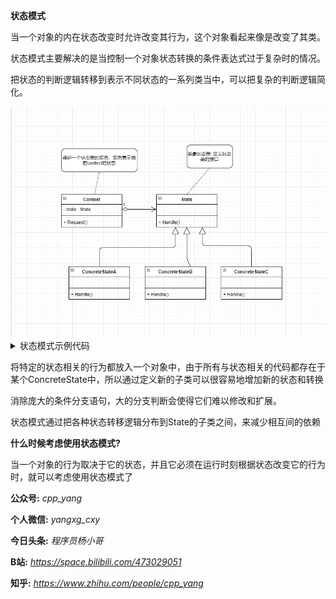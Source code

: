 
**状态模式**

当一个对象的内在状态改变时允许改变其行为，这个对象看起来像是改变了其类。

状态模式主要解决的是当控制一个对象状态转换的条件表达式过于复杂时的情况。

把状态的判断逻辑转移到表示不同状态的一系列类当中，可以把复杂的判断逻辑简化。

<img src="uml.png">

<details>

<summary>状态模式示例代码</summary>

```C++
#include<iostream>
using namespace std;

class Context;

class State {
public:
    virtual void Handle(Context* ctx) = 0;
    virtual ~State() {}
};

class ConcreteStateA : public State {
public:
    virtual void Handle(Context* ctx) override;
};

class ConcreteStateB : public State {
public:
    virtual void Handle(Context* ctx) override;
};

class ConcreteStateC : public State {
public:
    virtual void Handle(Context* ctx) override;
};

class ConcreteStateD : public State {
public:
    virtual void Handle(Context* ctx) override;
};

class Context {
public:
    State* state;
    Context(State *s) {
        state = s;
    }
    ~Context() {
        if (state) {
            delete state;
        }
    }
    void Request();
};

void Context::Request() {
    state->Handle(this);
}

void ConcreteStateA::Handle(Context *ctx) {
    cout << "state A handle" << endl;
    ctx->state = new ConcreteStateB;
}

void ConcreteStateB::Handle(Context *ctx) {
    cout << "state B handle" << endl;
    ctx->state = new ConcreteStateC;
}

void ConcreteStateC::Handle(Context *ctx) {
    cout << "state C handle" << endl;
    ctx->state = new ConcreteStateD;    
}

void ConcreteStateD::Handle(Context *ctx) {
    cout << "state D handle" << endl;
}


int main(int argc, char const* argv[])
{
	ConcreteStateA s;
    Context ctx(&s);
    ctx.Request();
    ctx.Request();
    ctx.Request();
    ctx.Request();
    return 0;
}
```

</details>



将特定的状态相关的行为都放入一个对象中，由于所有与状态相关的代码都存在于某个ConcreteState中，所以通过定义新的子类可以很容易地增加新的状态和转换

消除庞大的条件分支语句，大的分支判断会使得它们难以修改和扩展。

状态模式通过把各种状态转移逻辑分布到State的子类之间，来减少相互间的依赖

**什么时候考虑使用状态模式?**

当一个对象的行为取决于它的状态，并且它必须在运行时刻根据状态改变它的行为时，就可以考虑使用状态模式了



**公众号:** *cpp_yang*

**个人微信:** *yangxg_cxy*

**今日头条:** *程序员杨小哥*

**B站:** *https://space.bilibili.com/473029051*

**知乎:** *https://www.zhihu.com/people/cpp_yang*




